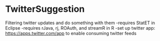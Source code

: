 # TwitterSuggestion
Filtering twitter updates and do something with them
-requires StatET in Eclipse 
-requires rJava, rj, ROAuth, and streamR in R
-set up twitter app: https://apps.twitter.com/app to enable consuming twitter feeds
